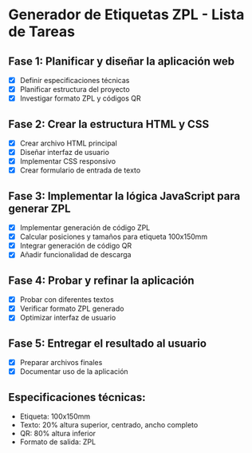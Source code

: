 # Generador de Etiquetas ZPL - Lista de Tareas

## Fase 1: Planificar y diseñar la aplicación web
- [x] Definir especificaciones técnicas
- [x] Planificar estructura del proyecto
- [x] Investigar formato ZPL y códigos QR

## Fase 2: Crear la estructura HTML y CSS
- [x] Crear archivo HTML principal
- [x] Diseñar interfaz de usuario
- [x] Implementar CSS responsivo
- [x] Crear formulario de entrada de texto

## Fase 3: Implementar la lógica JavaScript para generar ZPL
- [x] Implementar generación de código ZPL
- [x] Calcular posiciones y tamaños para etiqueta 100x150mm
- [x] Integrar generación de código QR
- [x] Añadir funcionalidad de descarga

## Fase 4: Probar y refinar la aplicación
- [x] Probar con diferentes textos
- [x] Verificar formato ZPL generado
- [x] Optimizar interfaz de usuario

## Fase 5: Entregar el resultado al usuario
- [x] Preparar archivos finales
- [x] Documentar uso de la aplicación

## Especificaciones técnicas:
- Etiqueta: 100x150mm
- Texto: 20% altura superior, centrado, ancho completo
- QR: 80% altura inferior
- Formato de salida: ZPL

